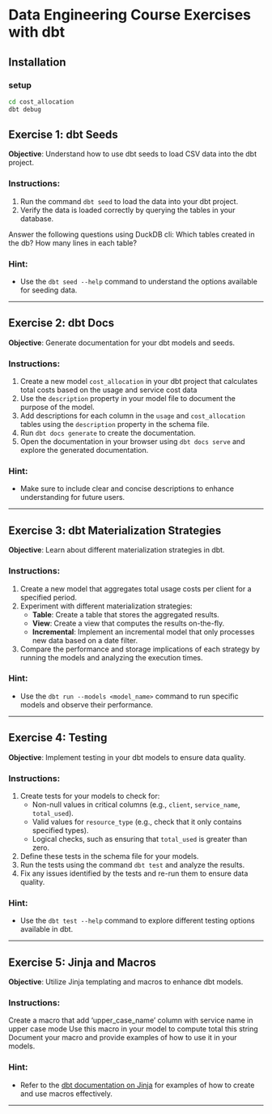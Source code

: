 # Data Engineering Course Exercises with dbt

## Installation

### setup
```sh
cd cost_allocation
dbt debug
```

## Exercise 1: dbt Seeds
**Objective**: Understand how to use dbt seeds to load CSV data into the dbt project.

### Instructions:
1. Run the command `dbt seed` to load the data into your dbt project.
1. Verify the data is loaded correctly by querying the tables in your database.

Answer the following questions using DuckDB cli:
Which tables created in the db?
How many lines in each table?

### Hint:
- Use the `dbt seed --help` command to understand the options available for seeding data.

---

## Exercise 2: dbt Docs
**Objective**: Generate documentation for your dbt models and seeds.

### Instructions:
1. Create a new model `cost_allocation` in your dbt project that calculates total costs based on the usage and service cost data 
2. Use the `description` property in your model file to document the purpose of the model.
3. Add descriptions for each column in the `usage` and `cost_allocation` tables using the `description` property in the schema file.
4. Run `dbt docs generate` to create the documentation.
5. Open the documentation in your browser using `dbt docs serve` and explore the generated documentation.

### Hint:
- Make sure to include clear and concise descriptions to enhance understanding for future users.

---

## Exercise 3: dbt Materialization Strategies
**Objective**: Learn about different materialization strategies in dbt.

### Instructions:
1. Create a new model that aggregates total usage costs per client for a specified period.
2. Experiment with different materialization strategies:
   - **Table**: Create a table that stores the aggregated results.
   - **View**: Create a view that computes the results on-the-fly.
   - **Incremental**: Implement an incremental model that only processes new data based on a date filter.
3. Compare the performance and storage implications of each strategy by running the models and analyzing the execution times.

### Hint:
- Use the `dbt run --models <model_name>` command to run specific models and observe their performance.

---

## Exercise 4: Testing
**Objective**: Implement testing in your dbt models to ensure data quality.

### Instructions:
1. Create tests for your models to check for:
   - Non-null values in critical columns (e.g., `client`, `service_name`, `total_used`).
   - Valid values for `resource_type` (e.g., check that it only contains specified types).
   - Logical checks, such as ensuring that `total_used` is greater than zero.
2. Define these tests in the schema file for your models.
3. Run the tests using the command `dbt test` and analyze the results.
4. Fix any issues identified by the tests and re-run them to ensure data quality.

### Hint:
- Use the `dbt test --help` command to explore different testing options available in dbt.

---


## Exercise 5: Jinja and Macros
**Objective**: Utilize Jinja templating and macros to enhance dbt models.

### Instructions:
Create a macro that add ‘upper_case_name’ column with service name in upper case mode
Use this macro in your model to compute total this string
Document your macro and provide examples of how to use it in your models.

### Hint:
- Refer to the [dbt documentation on Jinja](https://docs.getdbt.com/docs/building-a-dbt-project/jinja-macros) for examples of how to create and use macros effectively.

---